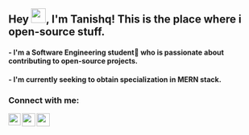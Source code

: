 ## Hey <img src="https://github.com/TheDudeThatCode/TheDudeThatCode/blob/master/Assets/Hi.gif" width="29px">, I'm Tanishq!  This is the place where i open-source stuff.

#### - I'm a Software Engineering student🚀 who is passionate about contributing to open-source projects. 
#### - I'm currently seeking to obtain specialization in MERN stack.
 
### Connect with me:

<a href="linkedin.com/in/tanishq-kala-a3806a1aa">
  <img align="left" width="24px" src="https://cdn.jsdelivr.net/npm/simple-icons@v3/icons/linkedin.svg"  />
</a>
<a href="https://twitter.com/Tanishqkala_">
  <img align="left" width="26px" src="https://cdn.jsdelivr.net/npm/simple-icons@v3/icons/twitter.svg" />
</a>
<a href="mailto:tanishqkala99@gmail.com">
  <img align="left" width="26px" src="https://cdn.jsdelivr.net/npm/simple-icons@v3/icons/gmail.svg" />
</a>



